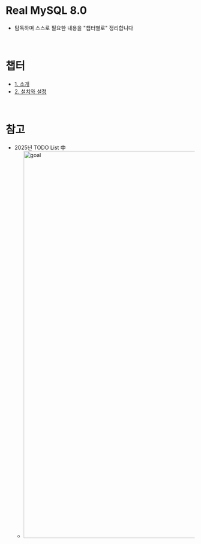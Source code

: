 # Real MySQL 8.0

- 탐독하며 스스로 필요한 내용을 "챕터별로" 정리합니다

<br />

# 챕터

- <a href="/01.md">1. 소개</a>
- <a href="/02.md">2. 설치와 설정</a>

<br />

# 참고

- 2025년 TODO List 中
  - <img width="1029" alt="goal" src="https://github.com/user-attachments/assets/81cb5bd1-be36-487f-bfc3-c845be6c81cd" />
